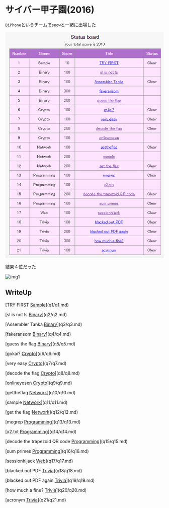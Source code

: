 # サイバー甲子園(2016)

`BiPhone`というチームで`snow`と一緒に出場した

![img](img.png)

結果４位だった

![img1](img1.jpg)


## WriteUp

[TRY FIRST [Sample](10pt)](q1/q1.md)

[sl is not ls [Binary](100pt)](q2/q2.md)

[Assembler Tanka [Binary](100pt)](q3/q3.md)

[fakeransom [Binary](300pt)](q4/q4.md)

[guess the flag [Binary](200pt)](q5/q5.md)

[gokai? [Crypto](100pt)](q6/q6.md)

[very easy [Crypto](100pt)](q7/q7.md)

[decode the flag [Crypto](200pt)](q8/q8.md)

[onlineyosen [Crypto](100pt)](q9/q9.md)

[gettheflag [Network](100pt)](q10/q10.md)

[sample [Network](200pt)](q11/q11.md)

[get the flag [Network](200pt)](q12/q12.md)

[megrep [Programming](100pt)](q13/q13.md)

[x2.txt [Programming](100pt)](q14/q14.md)

[decode the trapezoid QR code [Programming](200pt)](q15/q15.md)

[sum primes [Programming](100pt)](q16/q16.md)

[sessionhijack [Web](100pt)](q17/q17.md)

[blacked out PDF [Trivia](100pt)](q18/q18.md)

[blacked out PDF again [Trivia](200pt)](q19/q19.md)

[how much a fine? [Trivia](300pt)](q20/q20.md)

[acronym [Trivia](100pt)](q21/q21.md)
